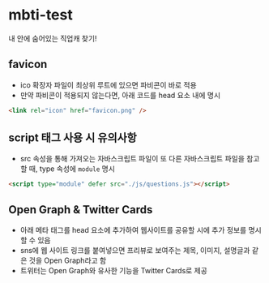 # mbti-test

내 안에 숨어있는 직업캐 찾기!

## favicon

-   ico 확장자 파일이 최상위 루트에 있으면 파비콘이 바로 적용
-   만약 파비콘이 적용되지 않는다면, 아래 코드를 head 요소 내에 명시

```html
<link rel="icon" href="favicon.png" />
```

## script 태그 사용 시 유의사항

-   src 속성을 통해 가져오는 자바스크립트 파일이 또 다른 자바스크립트 파일을 참고할 때, type 속성에 `module` 명시

```html
<script type="module" defer src="./js/questions.js"></script>
```

## Open Graph & Twitter Cards

-   아래 메타 태그를 head 요소에 추가하여 웹사이트를 공유할 시에 추가 정보를 명시할 수 있음
-   sns에 웹 사이트 링크를 붙여넣으면 프리뷰로 보여주는 제목, 이미지, 설명글과 같은 것을 Open Graph라고 함
-   트위터는 Open Graph와 유사한 기능을 Twitter Cards로 제공
